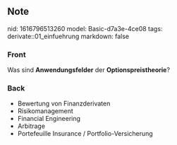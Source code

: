 ## Note
nid: 1616796513260
model: Basic-d7a3e-4ce08
tags: derivate::01_einfuehrung
markdown: false

### Front
Was sind <b>Anwendungsfelder</b> der <b>Optionspreistheorie</b>?

### Back
<div>
  <div>
    <ul>
      <li>Bewertung von Finanzderivaten
      <li>Risikomanagement
      <li>Financial Engineering
      <li>Arbitrage
      <li>Portefeuille Insurance / Portfolio-Versicherung
    </ul>
  </div>
</div>
